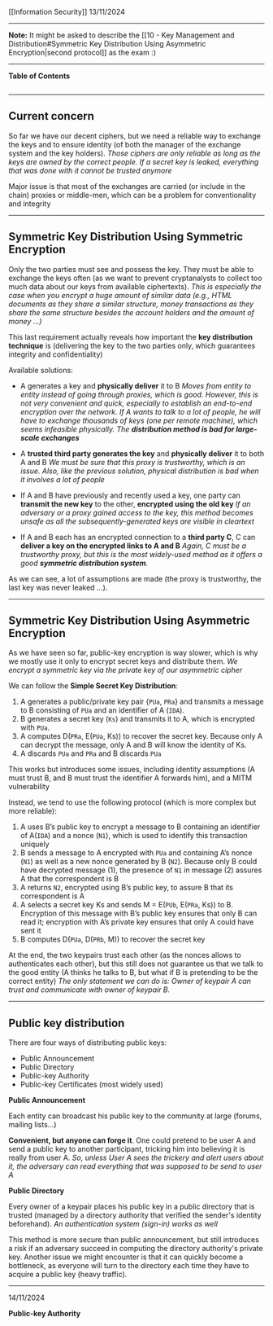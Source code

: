 [[Information Security]]
13/11/2024
****
**Note:** It might be asked to describe the [[10 - Key Management and Distribution#Symmetric Key Distribution Using Asymmetric Encryption|second protocol]] as the exam :)
****
**Table of Contents**
```table-of-contents
```

****
## Current concern

So far we have our decent ciphers, but we need a reliable way to exchange the keys and to ensure identity (of both the manager of the exchange system and the key holders).
	*Those ciphers are only reliable as long as the keys are owned by the correct people. If a secret key is leaked, everything that was done with it cannot be trusted anymore*

Major issue is that most of the exchanges are carried (or include in the chain) proxies or middle-men, which can be a problem for conventionality and integrity


****
## Symmetric Key Distribution Using Symmetric Encryption

Only the two parties must see and possess the key. They must be able to exchange the keys often (as we want to prevent cryptanalysts to collect too much data about our keys from available ciphertexts).
	*This is especially the case when you encrypt a huge amount of similar data (e.g., HTML documents as they share a similar structure, money transactions as they share the same structure besides the account holders and the amount of money ...)*

This last requirement actually reveals how important the **key distribution technique** is (delivering the key to the two parties only, which guarantees integrity and confidentiality)

Available solutions:
- A generates a key and **physically deliver** it to B
	*Moves from entity to entity instead of going through proxies, which is good. However, this is not very convenient and quick, especially to establish an end-to-end encryption over the network. If A wants to talk to a lot of people, he will have to exchange thousands of keys (one per remote machine), which seems infeasible physically. The **distribution method is bad for large-scale exchanges***

- A **trusted third party generates the key** and **physically deliver** it to both A and B
	*We must be sure that this proxy is trustworthy, which is an issue. Also, like the previous solution, physical distribution is bad when it involves a lot of people*

- If A and B have previously and recently used a key, one party can **transmit the new key** to the other, **encrypted using the old key**
	*If an adversary or a proxy gained access to the key, this method becomes unsafe as all the subsequently-generated keys are visible in cleartext*

- If A and B each has an encrypted connection to a **third party C**, C can **deliver a key on the encrypted links to A and B**
	*Again, C must be a trustworthy proxy, but this is the most widely-used method as it offers a good **symmetric distribution system**.*


As we can see, a lot of assumptions are made (the proxy is trustworthy, the last key was never leaked ...).


****
## Symmetric Key Distribution Using Asymmetric Encryption

As we have seen so far, public-key encryption is way slower, which is why we mostly use it only to encrypt secret keys and distribute them.
	*We encrypt a symmetric key via the private key of our asymmetric cipher*

We can follow the **Simple Secret Key Distribution**:
1. A generates a public/private key pair {`PUa`, `PRa`} and transmits a message to B consisting of `PUa` and an identifier of A (`IDA`).
2. B generates a secret key (`Ks`) and transmits it to A, which is encrypted with `PUa`.
3. A computes D(`PRa`, E(`PUa`, Ks)) to recover the secret key. Because only A can
decrypt the message, only A and B will know the identity of Ks.
4. A discards `PUa` and `PRa` and B discards `PUa`

This works but introduces some issues, including identity assumptions (A must trust B, and B must trust the identifier A forwards him), and a MITM vulnerability


Instead, we tend to use the following protocol (which is more complex but more reliable):
1. A uses B’s public key to encrypt a message to B containing an identifier of A(`IDA`) and a nonce (`N1`), which is used to identify this transaction uniquely
2. B sends a message to A encrypted with `PUa` and containing A’s nonce (`N1`) as well as a new nonce generated by B (`N2`). Because only B could have decrypted message (1), the presence of `N1` in message (2) assures A that the correspondent is B
3. A returns `N2`, encrypted using B’s public key, to assure B that its correspondent is A
4. A selects a secret key Ks and sends M = E(`PUb`, E(`PRa`, Ks)) to B. Encryption of this message with B’s public key ensures that only B can read it; encryption with A’s private key ensures that only A could have sent it
5. B computes D(`PUa`, D(`PRb`, M)) to recover the secret key

At the end, the two keypairs trust each other (as the nonces allows to authenticates each other), but this still does not guarantee us that we talk to the good entity (A thinks he talks to B, but what if B is pretending to be the correct entity)
	*The only statement we can do is: Owner of keypair A can trust and communicate with owner of keypair B.*


****
## Public key distribution

There are four ways of distributing public keys:
- Public Announcement
- Public Directory
- Public-key Authority
- Public-key Certificates (most widely used)


**Public Announcement**

Each entity can broadcast his public key to the community at large (forums, mailing lists...)

**Convenient, but anyone can forge it**. One could pretend to be user A and send a public key to another participant, tricking him into believing it is really from user A. 
	*So, unless User A sees the trickery and alert users about it, the adversary can read everything that was supposed to be send to user A*


**Public Directory**

Every owner of a keypair places his public key in a public directory that is trusted (managed by a directory authority that verified the sender's identity beforehand).
	*An authentication system (sign-in) works as well*

This method is more secure than public announcement, but still introduces a risk if an adversary succeed in computing the directory authority's private key.
Another issue we might encounter is that it can quickly become a bottleneck, as everyone will turn to the directory each time they have to acquire a public key (heavy traffic).

****
14/11/2024

**Public-key Authority**

